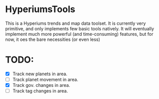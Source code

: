# HyperiumsTools
This is a Hyperiums trends and map data toolset. It is currently very primitive, and only implements few basic tools natively. It will eventually implement much more powerful (and time-consuming) features, but for now, it oes the bare necessities (or even less)

# TODO:
- [x] Track new planets in area.
- [ ] Track planet movement in area.
- [x] Track gov. changes in area.
- [ ] Track tag changes in area.
